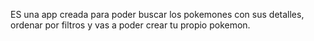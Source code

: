  ES una app creada para poder buscar los pokemones con sus detalles, ordenar por filtros y vas a poder crear tu propio pokemon.
